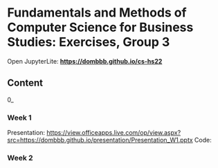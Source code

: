 # Fundamentals and Methods of Computer Science for Business Studies: Exercises, Group 3

Open JupyterLite: **https://dombbb.github.io/cs-hs22** 


## Content

0_

### Week 1
Presentation: https://view.officeapps.live.com/op/view.aspx?src=https://dombbb.github.io/presentation/Presentation_W1.pptx
Code:

### Week 2
